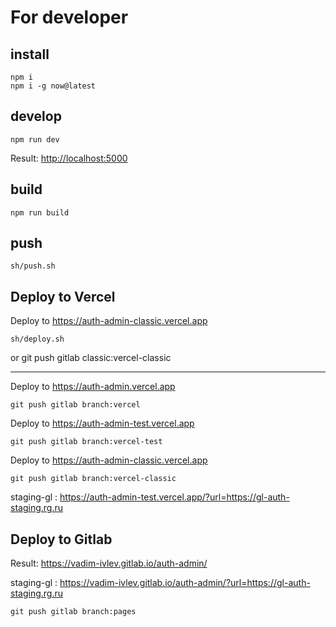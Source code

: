 
# For developer

## install

    npm i
    npm i -g now@latest


## develop

    npm run dev

Result: <http://localhost:5000>

## build

    npm run build


## push

    sh/push.sh

    

## Deploy to Vercel

Deploy to <https://auth-admin-classic.vercel.app>

    sh/deploy.sh
or
    git push gitlab classic:vercel-classic


---------------------------------




Deploy to <https://auth-admin.vercel.app>

    git push gitlab branch:vercel


Deploy to <https://auth-admin-test.vercel.app>

    git push gitlab branch:vercel-test


Deploy to <https://auth-admin-classic.vercel.app>

    git push gitlab branch:vercel-classic




staging-gl : <https://auth-admin-test.vercel.app/?url=https://gl-auth-staging.rg.ru>




## Deploy to Gitlab

Result: <https://vadim-ivlev.gitlab.io/auth-admin/>

staging-gl : <https://vadim-ivlev.gitlab.io/auth-admin/?url=https://gl-auth-staging.rg.ru>


    git push gitlab branch:pages

